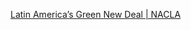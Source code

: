 
[Latin America’s Green New Deal | NACLA](https://nacla.org/news/2020/06/09/latin-america-green-new-deal)

